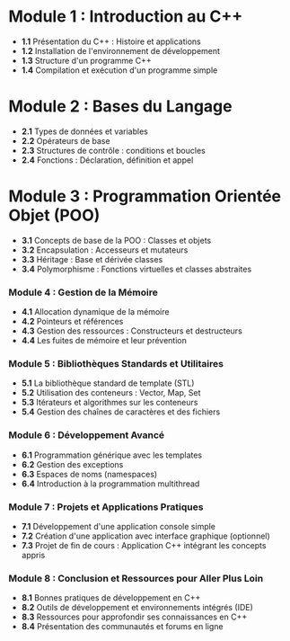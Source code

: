 # Module 1 : Introduction au C++

- **1.1** Présentation du C++ : Histoire et applications
- **1.2** Installation de l'environnement de développement
- **1.3** Structure d'un programme C++
- **1.4** Compilation et exécution d'un programme simple

# Module 2 : Bases du Langage

- **2.1** Types de données et variables
- **2.2** Opérateurs de base
- **2.3** Structures de contrôle : conditions et boucles
- **2.4** Fonctions : Déclaration, définition et appel

# Module 3 : Programmation Orientée Objet (POO)

- **3.1** Concepts de base de la POO : Classes et objets
- **3.2** Encapsulation : Accesseurs et mutateurs
- **3.3** Héritage : Base et dérivée classes
- **3.4** Polymorphisme : Fonctions virtuelles et classes abstraites

### Module 4 : Gestion de la Mémoire

- **4.1** Allocation dynamique de la mémoire
- **4.2** Pointeurs et références
- **4.3** Gestion des ressources : Constructeurs et destructeurs
- **4.4** Les fuites de mémoire et leur prévention

### Module 5 : Bibliothèques Standards et Utilitaires

- **5.1** La bibliothèque standard de template (STL)
- **5.2** Utilisation des conteneurs : Vector, Map, Set
- **5.3** Itérateurs et algorithmes sur les conteneurs
- **5.4** Gestion des chaînes de caractères et des fichiers

### Module 6 : Développement Avancé

- **6.1** Programmation générique avec les templates
- **6.2** Gestion des exceptions
- **6.3** Espaces de noms (namespaces)
- **6.4** Introduction à la programmation multithread

### Module 7 : Projets et Applications Pratiques

- **7.1** Développement d'une application console simple
- **7.2** Création d'une application avec interface graphique (optionnel)
- **7.3** Projet de fin de cours : Application C++ intégrant les concepts appris

### Module 8 : Conclusion et Ressources pour Aller Plus Loin

- **8.1** Bonnes pratiques de développement en C++
- **8.2** Outils de développement et environnements intégrés (IDE)
- **8.3** Ressources pour approfondir ses connaissances en C++
- **8.4** Présentation des communautés et forums en ligne
